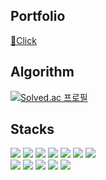 
## Portfolio
<a href="https://www.notion.so/f2febd84e3be40f5a00374807ad7eba2" target="_blank"> 📒Click</a>

## Algorithm
[![Solved.ac
프로필](http://mazassumnida.wtf/api/v2/generate_badge?boj=gofeel8)](https://solved.ac/gofeel8)


## Stacks
  <img src="https://img.shields.io/badge/Javascript-F7DF1E?style=flat-square&logo=javascript&logoColor=white"/></a>
  <img src="https://img.shields.io/badge/Typescript-3178C6?style=flat-square&logo=Typescript&logoColor=white"/></a>
  <img src="https://img.shields.io/badge/React-61DAFB?style=flat-square&logo=React&logoColor=white"/></a>
  <img src="https://img.shields.io/badge/express-339933?style=flat-square&logo=Node.js&logoColor=white"/></a>
  <img src="https://img.shields.io/badge/vue.js-4FC08D?style=flat-square&logo=vue.js&logoColor=white"/></a> 
  <img src="https://img.shields.io/badge/Java-007396?style=flat-square&logo=Java&logoColor=white"/></a>
  <img src="https://img.shields.io/badge/SpringBoot-6DB33F?style=flat-square&logo=Spring&logoColor=white"/></a>  
  <img src="https://img.shields.io/badge/Android-3DDC84?style=flat-square&logo=Android&logoColor=white"/></a> 
  <img src="https://img.shields.io/badge/Ubuntu-E95420?style=flat-square&logo=Ubuntu&logoColor=white"/></a> 
  <img src="https://img.shields.io/badge/Git-F05032?style=flat-square&logo=Git&logoColor=white"/></a> 
  <img src="https://img.shields.io/badge/Jenkins-D24939?style=flat-square&logo=Jenkins&logoColor=white"/></a> 
  <img src="https://img.shields.io/badge/NGINX-009639?style=flat-square&logo=NGINX&logoColor=white"/></a> 

